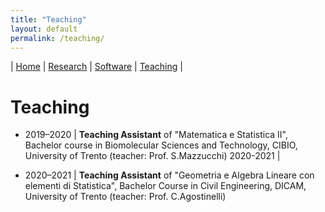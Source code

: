 ```yaml
---
title: "Teaching"
layout: default
permalink: /teaching/
---
```

| [Home](index.md) | [Research](research.md) | [Software](software.md) | [Teaching](teaching.md) |

# Teaching

- 2019–2020 | **Teaching Assistant** of "Matematica e Statistica II", Bachelor course in Biomolecular Sciences and Technology, CIBIO, University of Trento (teacher: Prof. S.Mazzucchi)
  2020-2021 |

- 2020–2021 | **Teaching Assistant** of "Geometria e Algebra Lineare con elementi di Statistica", Bachelor Course in Civil Engineering, DICAM, University of Trento (teacher: Prof. C.Agostinelli)

